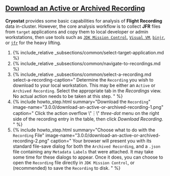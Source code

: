 ## [Download an Active or Archived Recording](#download-an-active-or-archived-recording)
**Cryostat** provides some basic capabilities for analysis of **Flight Recording** data
in-cluster. However, the core analysis workflow is to collect **JFR** files from
`target` applications and copy them to local developer or admin workstations, then
use tools such as [`JDK Mission Control`](https://github.com/openjdk/jmc),
[`Visual VM`](https://visualvm.github.io/), [`binjr`](https://github.com/binjr/binjr),
or [`jfr`](https://dev.java/learn/jvm/jfr/tools/) for the heavy lifting.

<ol>
  <li>
    {% include_relative _subsections/common/select-target-application.md %}
  </li>
  <li>
    {% include_relative _subsections/common/navigate-to-recordings.md %}
  </li>
  <li>
    {% include_relative _subsections/common/select-a-recording.md
        select-a-recording-caption="
        Determine the <code>Recording</code> you wish to download to your local workstation.
        This may be either an <code>Active</code> or <code>Archived Recording</code>.
        Select the appropriate tab in the <i>Recordings</i> view. No actual action
        needs to be taken at this step.
      "
    %}
  </li>
  <li>
    {% include howto_step.html
      summary="Download the <code>Recording</code>"
      image-name="3.0.0/download-an-active-or-archived-recording-1.png"
      caption="
        Click the action overflow \"&#65049;\" <i>three-dot</i> menu on the right side of the
        recording entry in the table, then click <i>Download Recording</i>.
      "
    %}
  </li>
  <li>
    {% include howto_step.html
      summary="Choose what to do with the <code>Recording</code> File"
      image-name="3.0.0/download-an-active-or-archived-recording-2.png"
      caption="
        Your browser will present you with its standard file-save dialog for both
        the <code>Archived Recording</code>, and a <code>.json</code> file containing any
        <code>Metadata Labels</code> that were attached. It may take some time for these dialogs
        to appear. Once it does, you can choose to open the <code>Recording</code> file directly
        in <code>JDK Mission Control</code>, or (recommended) to save the <code>Recording</code> to disk.
      "
    %}
  </li>
</ol>
